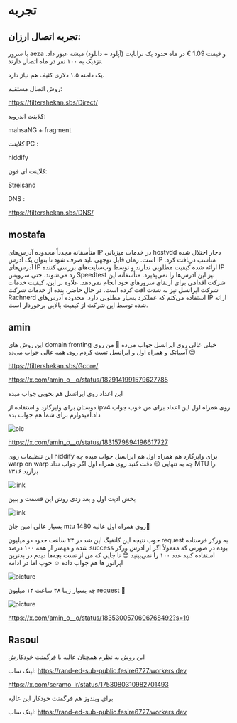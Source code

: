 # تجربه


## تجربه اتصال ارزان:

با سرور aeza و قیمت 1.09 € در ماه حدود یک ترابایت (آپلود + دانلود) میشه عبور داد. نزدیک به ۱۰۰ نفر در ماه اتصال دارند.

یک دامنه ۱.۵ دلاری کثیف هم نیاز دارد.

روش اتصال مستقیم:

https://filtershekan.sbs/Direct/

کلاینت اندروید:

mahsaNG + fragment

کلاینت PC :

hiddify

کلاینت ای فون:

Streisand

DNS :

https://filtershekan.sbs/DNS/


## mostafa

متأسفانه مجدداً محدوده آدرس‌های IP در خدمات میزبانی hostvdd دچار اختلال شده است. زمان قابل توجهی باید صرف شود تا بتوان یک آدرس IP مناسب دریافت کرد. آدرس‌های IP ارائه شده کیفیت مطلوبی ندارند و توسط وب‌سایت‌های بررسی کننده IP رد می‌شوند. حتی سرویس Speedtest نیز این آدرس‌ها را نمی‌پذیرد. متأسفانه این شرکت اقدامی برای ارتقای سرورهای خود انجام نمی‌دهد. علاوه بر این، کیفیت خدمات شرکت ایرانسل نیز به شدت افت کرده است.
در حال حاضر، بنده از خدمات شرکت Rachnerd استفاده می‌کنم که عملکرد بسیار مطلوبی دارد. محدوده آدرس‌های IP ارائه شده توسط این شرکت از کیفیت بالایی برخوردار است.


## amin

این روش های domain fronting خیلی عالی روی ایرانسل جواب می‌ده 🤷 من روی آسیاتک و همراه اول و ایرانسل تست کردم روی همه عالی جواب می‌ده 😉

https://filtershekan.sbs/Gcore/

https://x.com/amin_o__o/status/1829141991579627785

این اعداد روی ایرانسل هم بخوبی جواب میده 

دوستان برای وایرگارد و استفاده از ipv4 روی همراه اول این اعداد برای من خوب جواب داد.امیدوارم برای شما هم جواب بده 

![pic](https://pbs.twimg.com/media/GWsUNN9XgAAr97h?format=png&name=360x360)

https://x.com/amin_o__o/status/1831579894196617727


این تنظیمات روی hiddify برای وایرگارد هم همراه اول هم ایرانسل جواب میده چه warp on warp چه به تنهایی 😉 دقت کنید روی همراه اول اگر جواب نداد MTU را بزارید ۱۳۱۶ 


![link](https://pbs.twimg.com/media/GXSab9oWgAAGiD4?format=jpg&name=small)

بخش ادیت اول و بعد زدی روش این قسمت و ببین

![link](https://pbs.twimg.com/media/GXSm2J8WcAA3hdR?format=jpg&name=small)

بسیار عالی امین جان mtu 1480 روی همراه اول عالیه🥰



خوب نتیجه این کانفیگ‌ این شد در ۲۴ ساعت حدود دو میلیون request به ورکر فرستاده شده و مهمتر از همه ۱۰۰ درصد success بوده در صورتی که معمولاً اگر از آدرس ورکر استفاده کنید عدد ۱۰۰ را نمی‌بینید 😊 تا جایی که من از تست بچه‌ها دیدم در بدترین اپراتور ها هم جواب داده ☺️ خوب اما در ادامه

![picture](https://pbs.twimg.com/media/GXm3o_cW4AEBIZv?format=jpg&name=medium)


چه بسیار زیبا ۴۸ ساعت ۱۴ میلیون request 💪

![picture](https://pbs.twimg.com/media/GXsT2OnXgAErSBo?format=jpg&name=small)


https://x.com/amin_o__o/status/1835300570606768492?s=19


## Rasoul

این روش به نظرم همچنان عالیه
با فرگمنت خودکارش

لینک ساب:
https://rand-ed-sub-public.fesire6727.workers.dev

https://x.com/seramo_ir/status/1753080310982701493

برای ویندوز هم فرگمنت خودکار این عالیه

لینک ساب:
https://rand-ed-sub-public.fesire6727.workers.dev

